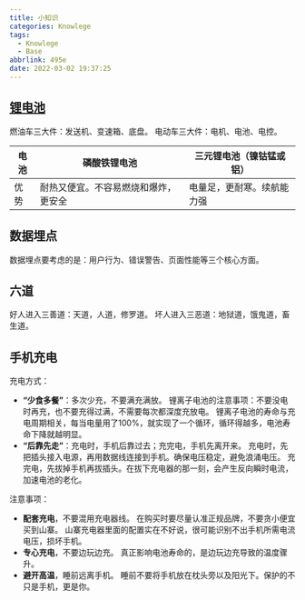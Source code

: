 ```yaml
---
title: 小知识
categories: Knowlege
tags:
  - Knowlege
  - Base
abbrlink: 495e
date: 2022-03-02 19:37:25
---
```


## [锂电池](https://mp.weixin.qq.com/s/7doSdoxBzfw3HHBqUS_8uw)

燃油车三大件：发送机、变速箱、底盘。
电动车三大件：电机、电池、电控。

| 电池 | 磷酸铁锂电池                         | 三元锂电池（镍钴锰或铝）   |
| ---- | ------------------------------------ | -------------------------- |
| 优势 | 耐热又便宜。不容易燃烧和爆炸，更安全 | 电量足，更耐寒。续航能力强 |

## 数据埋点

数据埋点要考虑的是：用户行为、错误警告、页面性能等三个核心方面。

## 六道

好人进入三善道：天道，人道，修罗道。
坏人进入三恶道：地狱道，饿鬼道，畜生道。

## 手机充电

充电方式：
- **“少食多餐”**：多次少充，不要满充满放。
锂离子电池的注意事项：不要没电时再充，也不要充得过满，不需要每次都深度充放电。
锂离子电池的寿命与充电周期相关，每当电量用了100%，就实现了一个循环，循环得越多，电池寿命下降就越明显。
- **“后靠先走”**：充电时，手机后靠过去；充完电，手机先离开来。
充电时，先把插头接入电源，再用数据线连接到手机。确保电压稳定，避免浪涌电压。
充完电，先拔掉手机再拔插头。在拔下充电器的那一刻，会产生反向瞬时电流，加速电池的老化。

注意事项：
- **配套充电**，不要混用充电器线。
在购买时要尽量认准正规品牌，不要贪小便宜买到山寨。
山寨充电器里面的配置实在不好说，很可能识别不出手机所需电流电压，损坏手机。
- **专心充电**，不要边玩边充。
真正影响电池寿命的，是边玩边充导致的温度骤升。
- **避开高温**，睡前远离手机。
睡前不要将手机放在枕头旁以及阳光下。保护的不只是手机，更是你。
